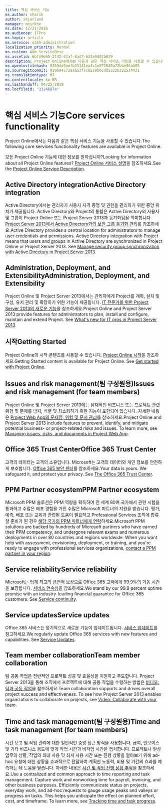 ```yaml
---
title: 핵심 서비스 기능
ms.author: sharik
author: skjerland
manager: mnirkhe
ms.date: 12/21/2016
ms.audience: ITPro
ms.topic: article
ms.service: o365-administration
localization_priority: Normal
ms.custom: Adm_ServiceDesc
ms.assetid: 6bfb9e65-2f42-43af-8ad7-623e9402b029
description: Project Online에서는 다음과 같은 핵심 서비스 기능을 사용할 수 있습니다.
ms.openlocfilehash: 0350da9aefb51341ea3c1e871840a72bbe96ab05
ms.sourcegitcommit: 830694c729ab53fcc8518b0cdd5322b322514431
ms.translationtype: MT
ms.contentlocale: ko-KR
ms.lasthandoff: 04/25/2019
ms.locfileid: "33246874"
---
```

# <a name="core-services-functionality"></a><span data-ttu-id="76899-103">핵심 서비스 기능</span><span class="sxs-lookup"><span data-stu-id="76899-103">Core services functionality</span></span>

<span data-ttu-id="76899-104">Project Online에서는 다음과 같은 핵심 서비스 기능을 사용할 수 있습니다.</span><span class="sxs-lookup"><span data-stu-id="76899-104">The following core services functionality features are available in Project Online.</span></span>
  
<span data-ttu-id="76899-105">모든 Project Online 기능에 대한 정보를 원하십니까?</span><span class="sxs-lookup"><span data-stu-id="76899-105">Looking for information about all Project Online features?</span></span> <span data-ttu-id="76899-106">[Project Online 서비스 설명](project-online-service-description.md)을 참조하세요.</span><span class="sxs-lookup"><span data-stu-id="76899-106">See the [Project Online Service Description](project-online-service-description.md).</span></span>
  
## <a name="active-directory-integration"></a><span data-ttu-id="76899-107">Active Directory integration</span><span class="sxs-lookup"><span data-stu-id="76899-107">Active Directory integration</span></span>
<span data-ttu-id="76899-108"><a name="bkmk_AD_Integration"> </a></span><span class="sxs-lookup"><span data-stu-id="76899-108"></span></span>

<span data-ttu-id="76899-p102">Active Directory에서는 관리자가 사용자 자격 증명 및 권한을 관리하기 위한 중앙 위치가 제공됩니다. Active Directory와 Project의 통합은 Active Directory의 사용자 및 그룹이 Project Online 또는 Project Server 2013과 동기화됨을 의미합니다. [Project Server 2013에서 Active Directory와의 보안 그룹 동기화 관리](https://go.microsoft.com/fwlink/p/?LinkId=402631)를 참조하세요.</span><span class="sxs-lookup"><span data-stu-id="76899-p102">Active Directory provides a central location for administrators to manage user credentials and permissions. Active Directory integration with Project means that users and groups in Active Directory are synchronized in Project Online or Project Server 2013. See [Manage security group synchronization with Active Directory in Project Server 2013](https://go.microsoft.com/fwlink/p/?LinkId=402631).</span></span>
  
## <a name="administration-deployment-and-extensibility"></a><span data-ttu-id="76899-112">Administration, Deployment, and Extensibility</span><span class="sxs-lookup"><span data-stu-id="76899-112">Administration, Deployment, and Extensibility</span></span>
<span data-ttu-id="76899-113"><a name="bkmk_AdministrationDeploymentExtensibility"> </a></span><span class="sxs-lookup"><span data-stu-id="76899-113"></span></span>

<span data-ttu-id="76899-p103">Project Online 및 Project Server 2013에서는 관리자에게 Project를 계획, 설치 및 구성, 유지 관리 및 확장하기 위한 기능이 제공됩니다. [IT 전문가를 위한 Project Server 2013의 새로운 기능](https://go.microsoft.com/fwlink/p/?LinkId=272017)을 참조하세요.</span><span class="sxs-lookup"><span data-stu-id="76899-p103">Project Online and Project Server 2013 provide features for administrators to plan, install and configure, maintain and extend Project. See [What's new for IT pros in Project Server 2013](https://go.microsoft.com/fwlink/p/?LinkId=272017).</span></span>
  
## <a name="getting-started"></a><span data-ttu-id="76899-116">시작</span><span class="sxs-lookup"><span data-stu-id="76899-116">Getting Started</span></span>
<span data-ttu-id="76899-117"><a name="bkmk_GettingStarted"> </a></span><span class="sxs-lookup"><span data-stu-id="76899-117"></span></span>

<span data-ttu-id="76899-p104">Project Online의 시작 콘텐츠를 사용할 수 있습니다. [Project Online 시작](https://support.office.com/en-us/article/Get-started-with-Project-Online-E3E5F64F-ADA5-4F9D-A578-130B2D4E5F11?ui=en-US&amp;rs=en-US&amp;ad=US)을 참조하세요.</span><span class="sxs-lookup"><span data-stu-id="76899-p104">Getting Started content is available for Project Online. See [Get started with Project Online](https://support.office.com/en-us/article/Get-started-with-Project-Online-E3E5F64F-ADA5-4F9D-A578-130B2D4E5F11?ui=en-US&amp;rs=en-US&amp;ad=US).</span></span>
  
## <a name="issues-and-risk-management-for-team-members"></a><span data-ttu-id="76899-120">Issues and risk management(팀 구성원용)</span><span class="sxs-lookup"><span data-stu-id="76899-120">Issues and risk management (for team members)</span></span>
<span data-ttu-id="76899-121"><a name="bkmk_IssuesRiskManagement"> </a></span><span class="sxs-lookup"><span data-stu-id="76899-121"></span></span>

<span data-ttu-id="76899-p105">Project Online 및 Project Server 2013에는 잠재적인 비즈니스 또는 프로젝트 관련 위험 및 문제를 방지, 식별 및 최소화하기 위한 기능이 포함되어 있습니다. 자세한 내용은 [Project Web App의 문제점, 위험 및 문서 관리](https://go.microsoft.com/fwlink/?LinkId=402634)를 참조하세요.</span><span class="sxs-lookup"><span data-stu-id="76899-p105">Project Online and Project Server 2013 include features to prevent, identify, and mitigate potential business- or project-related risks and issues. To learn more, see [Managing issues, risks, and documents in Project Web App](https://go.microsoft.com/fwlink/?LinkId=402634).</span></span>
  
## <a name="office-365-trust-center"></a><span data-ttu-id="76899-124">Office 365 Trust Center</span><span class="sxs-lookup"><span data-stu-id="76899-124">Office 365 Trust Center</span></span>
<span data-ttu-id="76899-125"><a name="bkmk_Office365TrustCenter"> </a></span><span class="sxs-lookup"><span data-stu-id="76899-125"></span></span>

<span data-ttu-id="76899-p106">고객의 데이터는 고객의 소유입니다. Microsoft는 고객의 데이터와 개인 정보를 안전하게 보호합니다. [Office 365 보안 센터](https://go.microsoft.com/fwlink/?LinkId=402637)를 참조하세요.</span><span class="sxs-lookup"><span data-stu-id="76899-p106">Your data is yours. We safeguard it, and protect your privacy. See [The Office 365 Trust Center](https://go.microsoft.com/fwlink/?LinkId=402637).</span></span>
  
## <a name="ppm-partner-ecosystem"></a><span data-ttu-id="76899-129">PPM Partner ecosystem</span><span class="sxs-lookup"><span data-stu-id="76899-129">PPM Partner ecosystem</span></span>
<span data-ttu-id="76899-130"><a name="bkmk_ProjectPortfolioManagementPartner"> </a></span><span class="sxs-lookup"><span data-stu-id="76899-130"></span></span>

<span data-ttu-id="76899-p107">Microsoft PPM 솔루션은 PPM 역량을 획득하여 전 세계 80여 국가에서 관련 시험을 통과하고 수많은 배포 경험을 가진 수많은 Microsoft 파트너의 지원을 받습니다. 평가, 예측, 배포 또는 교육과 관련된 도움이 필요하고 Professional Services 조직에 합류할 준비가 된 경우 [해당 국가의 PPM 파트너에게 연락](https://go.microsoft.com/fwlink/p/?LinkId=272646)하세요.</span><span class="sxs-lookup"><span data-stu-id="76899-p107">Microsoft PPM solutions are backed by hundreds of Microsoft partners who have earned their PPM competency, and undergone relevant exams and numerous deployments in over 80 countries and regions worldwide. When you want help with assessment, envisioning, deployment, or training, and you're ready to engage with professional services organizations, [contact a PPM partner in your region](https://go.microsoft.com/fwlink/p/?LinkId=272646).</span></span>
  
## <a name="service-reliability"></a><span data-ttu-id="76899-133">Service reliability</span><span class="sxs-lookup"><span data-stu-id="76899-133">Service reliability</span></span>
<span data-ttu-id="76899-134"><a name="bkmk_ServiceReliability"> </a></span><span class="sxs-lookup"><span data-stu-id="76899-134"></span></span>

<span data-ttu-id="76899-p108">Microsoft는 업계 최고의 금전적 보상으로 Office 365 고객에게 99.9%의 가동 시간을 보장합니다. [서비스 연속성](https://go.microsoft.com/fwlink/?LinkId=402653)을 참조하세요.</span><span class="sxs-lookup"><span data-stu-id="76899-p108">We stand by our 99.9 percent uptime promise with an industry-leading financial guarantee for Office 365 customers. See [Service continuity](https://go.microsoft.com/fwlink/?LinkId=402653).</span></span>
  
## <a name="service-updates"></a><span data-ttu-id="76899-137">Service updates</span><span class="sxs-lookup"><span data-stu-id="76899-137">Service updates</span></span>
<span data-ttu-id="76899-138"><a name="bkmk_Serviceupdates"> </a></span><span class="sxs-lookup"><span data-stu-id="76899-138"></span></span>

<span data-ttu-id="76899-p109">Office 365 서비스는 정기적으로 새로운 기능이 업데이트됩니다. [서비스 업데이트](../office-365-platform-service-description/service-updates.md)를 참고하세요.</span><span class="sxs-lookup"><span data-stu-id="76899-p109">We regularly update Office 365 services with new features and capabilities. See [Service Updates](../office-365-platform-service-description/service-updates.md).</span></span>
  
## <a name="team-member-collaboration"></a><span data-ttu-id="76899-141">Team member collaboration</span><span class="sxs-lookup"><span data-stu-id="76899-141">Team member collaboration</span></span>
<span data-ttu-id="76899-142"><a name="bkbmk_TeamMemberCollaboration"> </a></span><span class="sxs-lookup"><span data-stu-id="76899-142"></span></span>

<span data-ttu-id="76899-p110">팀 공동 작업은 전반적인 프로젝트 성공 및 효율성을 지원하고 주도합니다. Project Server 2013을 통해 조직에서 프로젝트에 대해 공동 작업을 수행하는 방법은 [비디오: 팀과 공동 작업](https://go.microsoft.com/fwlink/?LinkId=402628)을 참조하세요.</span><span class="sxs-lookup"><span data-stu-id="76899-p110">Team collaboration supports and drives overall project success and effectiveness. To see how Project Server 2013 enables organizations to collaborate on projects, see [Video: Collaborate with your team](https://go.microsoft.com/fwlink/?LinkId=402628).</span></span>
  
## <a name="time-and-task-management-for-team-members"></a><span data-ttu-id="76899-145">Time and task management(팀 구성원용)</span><span class="sxs-lookup"><span data-stu-id="76899-145">Time and task management (for team members)</span></span>
<span data-ttu-id="76899-146"><a name="bkmk_TimeTaskManagement"> </a></span><span class="sxs-lookup"><span data-stu-id="76899-146"></span></span>

<span data-ttu-id="76899-p111">시간 보고 및 작업 관리에 대한 일반적인 중앙 접근 방식을 사용합니다. 급여, 인보이스 및 기타 비즈니스 용도에 맞게 작업 시간과 비작업 시간을 캡처합니다. 프로젝트나 일상 업무의 상황, 작업의 최대 사용 및 최저 사용 시간 또는 진행 상황을 알아보기 위해 ad-hoc 요청에 대한 상황을 효과적으로 전달하여 계획한 노동력, 비용 및 기간의 효과를 예측하는 데 도움을 얻습니다. 자세한 내용은 [시간 및 작업 진행 상황 추적](https://go.microsoft.com/fwlink/p/?LinkId=271321)을 참조하세요.</span><span class="sxs-lookup"><span data-stu-id="76899-p111">Use a centralized and common approach to time reporting and task management. Capture work and nonworking time for payroll, invoicing, and other business purposes. Efficiently communicate status on projects, everyday work, and ad-hoc requests to gauge usage peaks and valleys or progress on tasks. This helps you anticipate the effect on planned effort, cost, and timeframe. To learn more, see [Tracking time and task progress](https://go.microsoft.com/fwlink/p/?LinkId=271321).</span></span>
  

